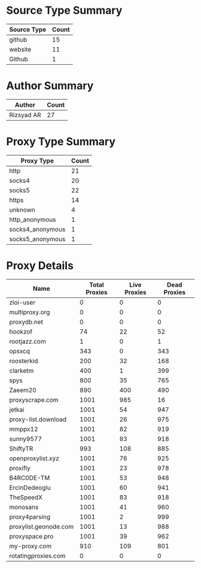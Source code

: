 # Source Type Summary

| Source Type | Count |
|-------------|-------|
| github | 15 |
| website | 11 |
| Github | 1 |


# Author Summary

| Author | Count |
|--------|-------|
| Rizsyad AR | 27 |


# Proxy Type Summary

| Proxy Type | Count |
|------------|-------|
| http | 21 |
| socks4 | 20 |
| socks5 | 22 |
| https | 14 |
| unknown | 4 |
| http_anonymous | 1 |
| socks4_anonymous | 1 |
| socks5_anonymous | 1 |


# Proxy Details

| Name | Total Proxies | Live Proxies | Dead Proxies |
|------|---------------|--------------|---------------|
| zloi-user | 0 | 0 | 0 |
| multiproxy.org | 0 | 0 | 0 |
| proxydb.net | 0 | 0 | 0 |
| hookzof | 74 | 22 | 52 |
| rootjazz.com | 1 | 0 | 1 |
| opsxcq | 343 | 0 | 343 |
| roosterkid | 200 | 32 | 168 |
| clarketm | 400 | 1 | 399 |
| spys | 800 | 35 | 765 |
| Zaeem20 | 890 | 400 | 490 |
| proxyscrape.com | 1001 | 985 | 16 |
| jetkai | 1001 | 54 | 947 |
| proxy-list.download | 1001 | 26 | 975 |
| mmppx12 | 1001 | 82 | 919 |
| sunny9577 | 1001 | 83 | 918 |
| ShiftyTR | 993 | 108 | 885 |
| openproxylist.xyz | 1001 | 76 | 925 |
| proxifly | 1001 | 23 | 978 |
| B4RC0DE-TM | 1001 | 53 | 948 |
| ErcinDedeoglu | 1001 | 60 | 941 |
| TheSpeedX | 1001 | 83 | 918 |
| monosans | 1001 | 41 | 960 |
| proxy4parsing | 1001 | 2 | 999 |
| proxylist.geonode.com | 1001 | 13 | 988 |
| proxyspace.pro | 1001 | 39 | 962 |
| my-proxy.com | 910 | 109 | 801 |
| rotatingproxies.com | 0 | 0 | 0 |
